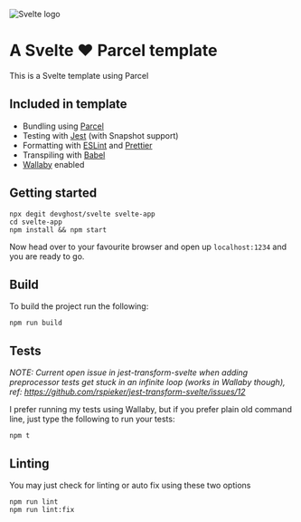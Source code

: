 ![Svelte logo](https://avatars2.githubusercontent.com/u/23617963?s=200&v=4)

# A Svelte ❤️ Parcel template

This is a Svelte template using Parcel

## Included in template

- Bundling using [Parcel](https://parceljs.org/)
- Testing with [Jest](https://jestjs.io/) (with Snapshot support)
- Formatting with [ESLint](https://eslint.org/) and [Prettier](https://prettier.io/)
- Transpiling with [Babel](https://babeljs.io/)
- [Wallaby](https://wallabyjs.com/) enabled

## Getting started

    npx degit devghost/svelte svelte-app
    cd svelte-app
    npm install && npm start

Now head over to your favourite browser and open up `localhost:1234` and you are ready to go.

## Build

To build the project run the following:

    npm run build

## Tests

_NOTE: Current open issue in jest-transform-svelte when adding preprocessor tests get stuck in an infinite loop (works in Wallaby though), ref: https://github.com/rspieker/jest-transform-svelte/issues/12_

I prefer running my tests using Wallaby, but if you prefer plain old command line, just type the following to run your tests:

    npm t

## Linting

You may just check for linting or auto fix using these two options

    npm run lint
    npm run lint:fix
